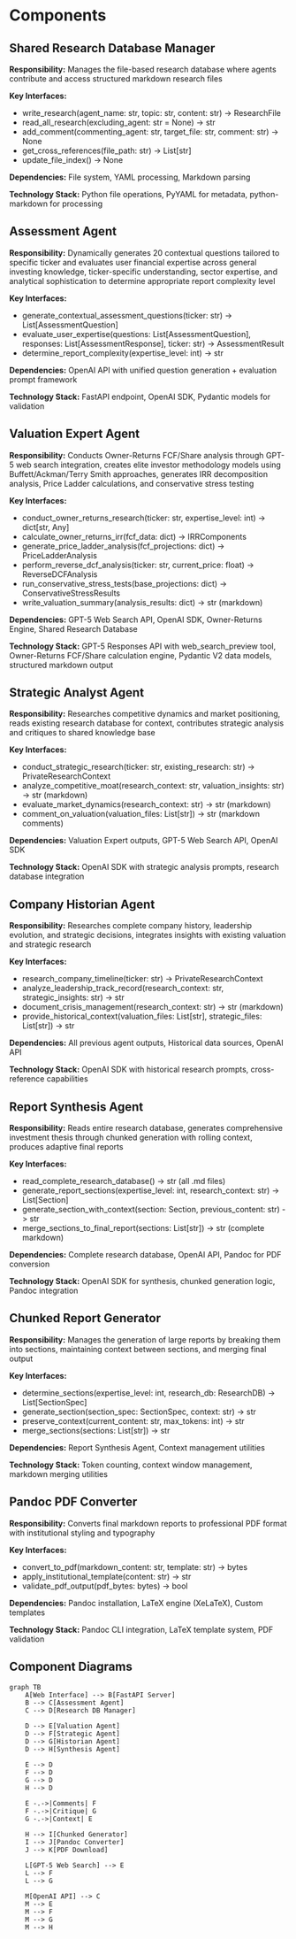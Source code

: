 # Components

## Shared Research Database Manager

**Responsibility:** Manages the file-based research database where agents contribute and access structured markdown research files

**Key Interfaces:**
- write_research(agent_name: str, topic: str, content: str) -> ResearchFile
- read_all_research(excluding_agent: str = None) -> str
- add_comment(commenting_agent: str, target_file: str, comment: str) -> None
- get_cross_references(file_path: str) -> List[str]
- update_file_index() -> None

**Dependencies:** File system, YAML processing, Markdown parsing

**Technology Stack:** Python file operations, PyYAML for metadata, python-markdown for processing

## Assessment Agent

**Responsibility:** Dynamically generates 20 contextual questions tailored to specific ticker and evaluates user financial expertise across general investing knowledge, ticker-specific understanding, sector expertise, and analytical sophistication to determine appropriate report complexity level

**Key Interfaces:**
- generate_contextual_assessment_questions(ticker: str) -> List[AssessmentQuestion]
- evaluate_user_expertise(questions: List[AssessmentQuestion], responses: List[AssessmentResponse], ticker: str) -> AssessmentResult
- determine_report_complexity(expertise_level: int) -> str

**Dependencies:** OpenAI API with unified question generation + evaluation prompt framework

**Technology Stack:** FastAPI endpoint, OpenAI SDK, Pydantic models for validation

## Valuation Expert Agent

**Responsibility:** Conducts Owner-Returns FCF/Share analysis through GPT-5 web search integration, creates elite investor methodology models using Buffett/Ackman/Terry Smith approaches, generates IRR decomposition analysis, Price Ladder calculations, and conservative stress testing

**Key Interfaces:**
- conduct_owner_returns_research(ticker: str, expertise_level: int) -> dict[str, Any]
- calculate_owner_returns_irr(fcf_data: dict) -> IRRComponents
- generate_price_ladder_analysis(fcf_projections: dict) -> PriceLadderAnalysis  
- perform_reverse_dcf_analysis(ticker: str, current_price: float) -> ReverseDCFAnalysis
- run_conservative_stress_tests(base_projections: dict) -> ConservativeStressResults
- write_valuation_summary(analysis_results: dict) -> str (markdown)

**Dependencies:** GPT-5 Web Search API, OpenAI SDK, Owner-Returns Engine, Shared Research Database

**Technology Stack:** GPT-5 Responses API with web_search_preview tool, Owner-Returns FCF/Share calculation engine, Pydantic V2 data models, structured markdown output

## Strategic Analyst Agent

**Responsibility:** Researches competitive dynamics and market positioning, reads existing research database for context, contributes strategic analysis and critiques to shared knowledge base

**Key Interfaces:**
- conduct_strategic_research(ticker: str, existing_research: str) -> PrivateResearchContext  
- analyze_competitive_moat(research_context: str, valuation_insights: str) -> str (markdown)
- evaluate_market_dynamics(research_context: str) -> str (markdown)
- comment_on_valuation(valuation_files: List[str]) -> str (markdown comments)

**Dependencies:** Valuation Expert outputs, GPT-5 Web Search API, OpenAI SDK

**Technology Stack:** OpenAI SDK with strategic analysis prompts, research database integration

## Company Historian Agent

**Responsibility:** Researches complete company history, leadership evolution, and strategic decisions, integrates insights with existing valuation and strategic research

**Key Interfaces:**
- research_company_timeline(ticker: str) -> PrivateResearchContext
- analyze_leadership_track_record(research_context: str, strategic_insights: str) -> str
- document_crisis_management(research_context: str) -> str (markdown)
- provide_historical_context(valuation_files: List[str], strategic_files: List[str]) -> str

**Dependencies:** All previous agent outputs, Historical data sources, OpenAI API

**Technology Stack:** OpenAI SDK with historical research prompts, cross-reference capabilities

## Report Synthesis Agent  

**Responsibility:** Reads entire research database, generates comprehensive investment thesis through chunked generation with rolling context, produces adaptive final reports

**Key Interfaces:**
- read_complete_research_database() -> str (all .md files)
- generate_report_sections(expertise_level: int, research_context: str) -> List[Section]
- generate_section_with_context(section: Section, previous_content: str) -> str
- merge_sections_to_final_report(sections: List[str]) -> str (complete markdown)

**Dependencies:** Complete research database, OpenAI API, Pandoc for PDF conversion

**Technology Stack:** OpenAI SDK for synthesis, chunked generation logic, Pandoc integration

## Chunked Report Generator

**Responsibility:** Manages the generation of large reports by breaking them into sections, maintaining context between sections, and merging final output

**Key Interfaces:**
- determine_sections(expertise_level: int, research_db: ResearchDB) -> List[SectionSpec]
- generate_section(section_spec: SectionSpec, context: str) -> str
- preserve_context(current_content: str, max_tokens: int) -> str
- merge_sections(sections: List[str]) -> str

**Dependencies:** Report Synthesis Agent, Context management utilities

**Technology Stack:** Token counting, context window management, markdown merging utilities

## Pandoc PDF Converter

**Responsibility:** Converts final markdown reports to professional PDF format with institutional styling and typography

**Key Interfaces:**
- convert_to_pdf(markdown_content: str, template: str) -> bytes
- apply_institutional_template(content: str) -> str
- validate_pdf_output(pdf_bytes: bytes) -> bool

**Dependencies:** Pandoc installation, LaTeX engine (XeLaTeX), Custom templates

**Technology Stack:** Pandoc CLI integration, LaTeX template system, PDF validation

## Component Diagrams

```mermaid
graph TB
    A[Web Interface] --> B[FastAPI Server]
    B --> C[Assessment Agent]
    C --> D[Research DB Manager]
    
    D --> E[Valuation Agent]
    D --> F[Strategic Agent] 
    D --> G[Historian Agent]
    D --> H[Synthesis Agent]
    
    E --> D
    F --> D
    G --> D
    H --> D
    
    E -.->|Comments| F
    F -.->|Critique| G
    G -.->|Context| E
    
    H --> I[Chunked Generator]
    I --> J[Pandoc Converter]
    J --> K[PDF Download]
    
    L[GPT-5 Web Search] --> E
    L --> F
    L --> G
    
    M[OpenAI API] --> C
    M --> E
    M --> F
    M --> G
    M --> H
```
